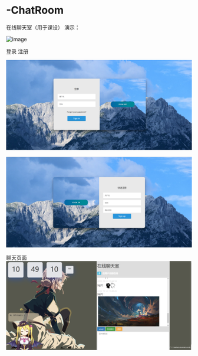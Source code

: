 # -ChatRoom
在线聊天室（用于课设）
演示：


![image](https://github.com/suits22/--ChatRoom/blob/main/show.gif)

登录 注册

![image](https://github.com/suits22/--ChatRoom/blob/main/4%20(2).png)

![image](https://github.com/suits22/--ChatRoom/blob/main/3%20(1).png)

聊天页面
![image](https://github.com/suits22/--ChatRoom/blob/main/2%20(2).png)
